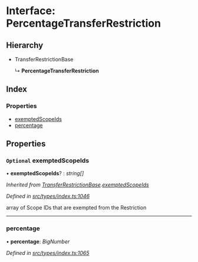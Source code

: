 # Interface: PercentageTransferRestriction

## Hierarchy

* TransferRestrictionBase

  ↳ **PercentageTransferRestriction**

## Index

### Properties

* [exemptedScopeIds](percentagetransferrestriction.md#optional-exemptedscopeids)
* [percentage](percentagetransferrestriction.md#percentage)

## Properties

### `Optional` exemptedScopeIds

• **exemptedScopeIds**? : *string[]*

*Inherited from [TransferRestrictionBase](../classes/transferrestrictionbase.md).[exemptedScopeIds](../classes/transferrestrictionbase.md#optional-exemptedscopeids)*

*Defined in [src/types/index.ts:1046](https://github.com/PolymathNetwork/polymesh-sdk/blob/2a4e4111/src/types/index.ts#L1046)*

array of Scope IDs that are exempted from the Restriction

___

###  percentage

• **percentage**: *BigNumber*

*Defined in [src/types/index.ts:1065](https://github.com/PolymathNetwork/polymesh-sdk/blob/2a4e4111/src/types/index.ts#L1065)*

